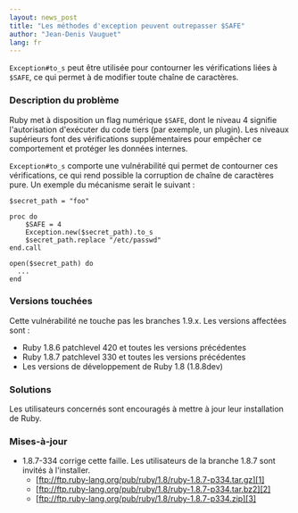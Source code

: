 ```yaml
---
layout: news_post
title: "Les méthodes d'exception peuvent outrepasser $SAFE"
author: "Jean-Denis Vauguet"
lang: fr
---
```


`Exception#to_s` peut être utilisée pour contourner les vérifications
liées à `$SAFE`, ce qui permet à de modifier toute chaîne de caractères.

### Description du problème

Ruby met à disposition un flag numérique `$SAFE`, dont le niveau 4
signifie l\'autorisation d\'exécuter du code tiers (par exemple, un
plugin). Les niveaux supérieurs font des vérifications supplémentaires
pour empêcher ce comportement et protéger les données internes.

`Exception#to_s` comporte une vulnérabilité qui permet de contourner ces
vérifications, ce qui rend possible la corruption de chaîne de
caractères pure. Un exemple du mécanisme serait le suivant :

    $secret_path = "foo"

    proc do
        $SAFE = 4
        Exception.new($secret_path).to_s
        $secret_path.replace "/etc/passwd"
    end.call

    open($secret_path) do
      ...
    end

### Versions touchées

Cette vulnérabilité ne touche pas les branches 1.9.x. Les versions
affectées sont :

* Ruby 1.8.6 patchlevel 420 et toutes les versions précédentes
* Ruby 1.8.7 patchlevel 330 et toutes les versions précédentes
* Les versions de développement de Ruby 1.8 (1.8.8dev)

### Solutions

Les utilisateurs concernés sont encouragés à mettre à jour leur
installation de Ruby.

### Mises-à-jour

* 1\.8.7-334 corrige cette faille. Les utilisateurs de la branche 1.8.7
  sont invités à l\'installer.
  * [ftp://ftp.ruby-lang.org/pub/ruby/1.8/ruby-1.8.7-p334.tar.gz][1]
  * [ftp://ftp.ruby-lang.org/pub/ruby/1.8/ruby-1.8.7-p334.tar.bz2][2]
  * [ftp://ftp.ruby-lang.org/pub/ruby/1.8/ruby-1.8.7-p334.zip][3]



[1]: ftp://ftp.ruby-lang.org/pub/ruby/1.8/ruby-1.8.7-p334.tar.gz
[2]: ftp://ftp.ruby-lang.org/pub/ruby/1.8/ruby-1.8.7-p334.tar.bz2
[3]: ftp://ftp.ruby-lang.org/pub/ruby/1.8/ruby-1.8.7-p334.zip
